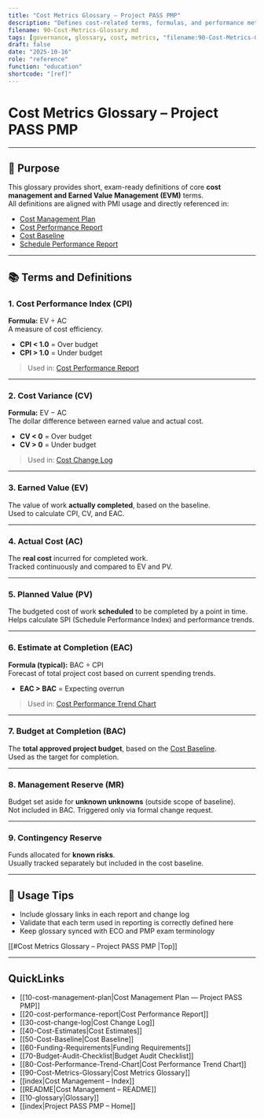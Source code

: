 ```yaml
---
title: "Cost Metrics Glossary — Project PASS PMP"
description: "Defines cost-related terms, formulas, and performance metrics such as CPI, CV, and BAC."
filename: 90-Cost-Metrics-Glossary.md
tags: [governance, glossary, cost, metrics, "filename:90-Cost-Metrics-Glossary.md"]
draft: false
date: "2025-10-16"
role: "reference"
function: "education"
shortcode: "[ref]"
---
```


# Cost Metrics Glossary – Project PASS PMP  
---

## 📎 Purpose

This glossary provides short, exam-ready definitions of core **cost management and Earned Value Management (EVM)** terms.  
All definitions are aligned with PMI usage and directly referenced in:

- [Cost Management Plan](10-cost-management-plan.md)  
- [Cost Performance Report](20-cost-performance-report.md)  
- [Cost Baseline](50-Cost-Baseline.md)  
- [Schedule Performance Report](../20-schedule-management/05-schedule-performance-report.md)

---

## 📚 Terms and Definitions

### **1. Cost Performance Index (CPI)**  
**Formula:** EV ÷ AC  
A measure of cost efficiency.  
- **CPI < 1.0** = Over budget  
- **CPI > 1.0** = Under budget  
> Used in: [Cost Performance Report](20-cost-performance-report.md)

---

### **2. Cost Variance (CV)**  
**Formula:** EV − AC  
The dollar difference between earned value and actual cost.  
- **CV < 0** = Over budget  
- **CV > 0** = Under budget  
> Used in: [Cost Change Log](30-cost-change-log.md)

---

### **3. Earned Value (EV)**  
The value of work **actually completed**, based on the baseline.  
Used to calculate CPI, CV, and EAC.

---

### **4. Actual Cost (AC)**  
The **real cost** incurred for completed work.  
Tracked continuously and compared to EV and PV.

---

### **5. Planned Value (PV)**  
The budgeted cost of work **scheduled** to be completed by a point in time.  
Helps calculate SPI (Schedule Performance Index) and performance trends.

---

### **6. Estimate at Completion (EAC)**  
**Formula (typical):** BAC ÷ CPI  
Forecast of total project cost based on current spending trends.  
- **EAC > BAC** = Expecting overrun  
> Used in: [Cost Performance Trend Chart](Cost-Performance-Trend-Chart.md)

---

### **7. Budget at Completion (BAC)**  
The **total approved project budget**, based on the [Cost Baseline](50-Cost-Baseline.md).  
Used as the target for completion.

---

### **8. Management Reserve (MR)**  
Budget set aside for **unknown unknowns** (outside scope of baseline).  
Not included in BAC. Triggered only via formal change request.

---

### **9. Contingency Reserve**  
Funds allocated for **known risks**.  
Usually tracked separately but included in the cost baseline.

---

## 🔁 Usage Tips

- Include glossary links in each report and change log
- Validate that each term used in reporting is correctly defined here
- Keep glossary synced with ECO and PMP exam terminology

[[#Cost Metrics Glossary – Project PASS PMP  |Top]]

---

## QuickLinks
- [[10-cost-management-plan|Cost Management Plan — Project PASS PMP]]
- [[20-cost-performance-report|Cost Performance Report]]
- [[30-cost-change-log|Cost Change Log]]
- [[40-Cost-Estimates|Cost Estimates]]
- [[50-Cost-Baseline|Cost Baseline]]
- [[60-Funding-Requirements|Funding Requirements]]
- [[70-Budget-Audit-Checklist|Budget Audit Checklist]]
- [[80-Cost-Performance-Trend-Chart|Cost Performance Trend Chart]]
- [[90-Cost-Metrics-Glossary|Cost Metrics Glossary]]
- [[index|Cost Management – Index]]
- [[README|Cost Management – README]]
- [[10-glossary|Glossary]]
- [[index|Project PASS PMP – Home]]
